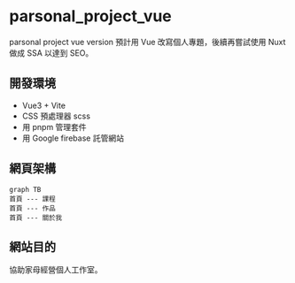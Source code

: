 # parsonal_project_vue

parsonal project vue version
預計用 Vue 改寫個人專題，後續再嘗試使用 Nuxt 做成 SSA 以達到 SEO。

## 開發環境

-   Vue3 + Vite
-   CSS 預處理器 scss
-   用 pnpm 管理套件
-   用 Google firebase 託管網站

## 網頁架構

```mermaid
graph TB
首頁 --- 課程
首頁 --- 作品
首頁 --- 關於我
```

## 網站目的

協助家母經營個人工作室。
